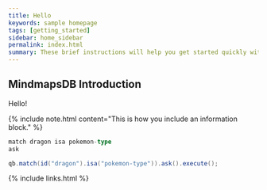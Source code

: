 ```yaml
---
title: Hello
keywords: sample homepage
tags: [getting_started]
sidebar: home_sidebar
permalink: index.html
summary: These brief instructions will help you get started quickly with the theme. The other topics in this help provide additional information and detail about working with other aspects of this theme and Jekyll.
---
```



## MindmapsDB Introduction

Hello!

{% include note.html content="This is how you include an information block." %}

```sql
match dragon isa pokemon-type
ask
```
```java
qb.match(id("dragon").isa("pokemon-type")).ask().execute();
```

{% include links.html %}